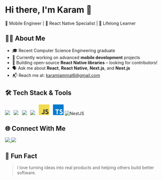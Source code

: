 <h1 align="start">Hi there, I'm Karam 👋</h1>
<p align="start">
  🚀 Mobile Engineer | 📱 React Native Specialist | 🧠 Lifelong Learner
</p>

## 👨‍💻 About Me

- 🎓 Recent Computer Science Engineering graduate  
- 🚧 Currently working on advanced **mobile development** projects  
- 🧩 Building open-source **React Native libraries** – looking for contributors!  
- 🗣️ Ask me about **React**, **React Native**, **Next.js**, and **Nest.js**  
- 📬 Reach me at: [karamjammal6@gmail.com](mailto:karamjammal6@gmail.com)

 
## 🛠️ Tech Stack & Tools
<p>
<img src="https://www.freepnglogos.com/uploads/apple-logo-png/apple-logo-icon-transparent-png-svg-vector-3.png" height="35px"/>  
&nbsp;  

<img src="https://www.mysql.com/common/logos/logo-mysql-170x115.png" height="35px"/>
&nbsp;
<img src="https://img.icons8.com/color/452/firebase.png" height="35px" />   
  &nbsp;
  <img src="https://raw.githubusercontent.com/learnbr/csharp/master/csharp-logo.png" height="35px" /> 
   &nbsp;
<img src="https://raw.githubusercontent.com/github/explore/80688e429a7d4ef2fca1e82350fe8e3517d3494d/topics/javascript/javascript.png" height="35px"/>
&nbsp;  
<img src="https://raw.githubusercontent.com/github/explore/80688e429a7d4ef2fca1e82350fe8e3517d3494d/topics/typescript/typescript.png" height="35px"/>

  <img src="https://img.icons8.com/color/48/000000/nestjs.png" height="35px" alt="NestJS"/>
<p>
  
## 🌐 Connect With Me

<p align="left">
  <a href="[https://il.linkedin.com/in/karam-jammal-98a3a8205" target="_blank">
    <img src="https://img.shields.io/badge/LinkedIn-0A66C2?style=for-the-badge&logo=linkedin&logoColor=white" />
  </a>
  <a href="mailto:karamjammal6@gmail.com">
    <img src="https://img.shields.io/badge/Gmail-D14836?style=for-the-badge&logo=gmail&logoColor=white" />
  </a>
</p>


## 🧩 Fun Fact

> I love turning ideas into real products and helping others build better software.





